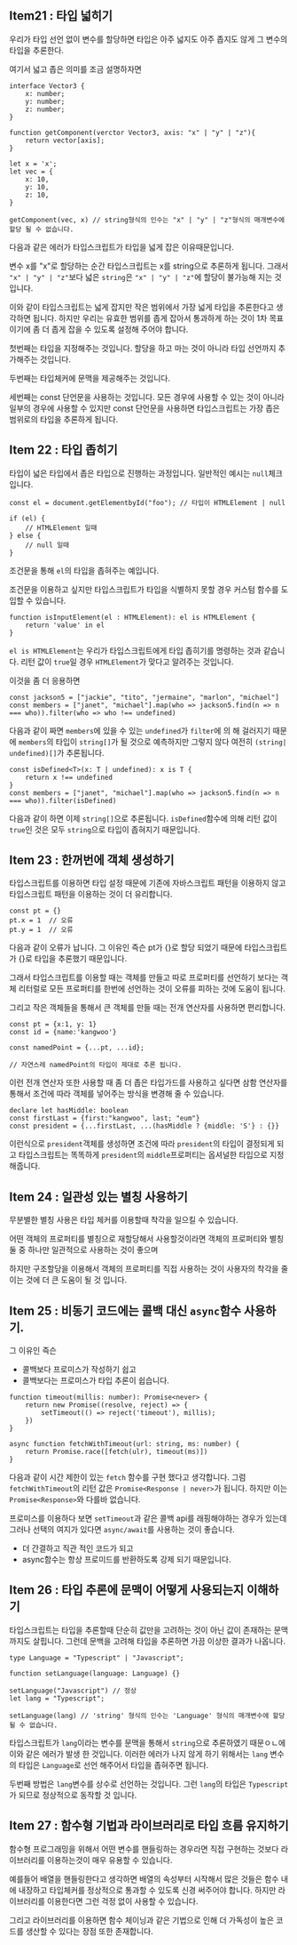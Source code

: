## Item21 : 타입 넓히기

우리가 타입 선언 없이 변수를 할당하면 타입은 아주 넓지도 아주 좁지도 않게 그 변수의 타입을 추론한다.

여기서 넓고 좁은 의미를 조금 설명하자면

```tsx
interface Vector3 {
    x: number;
    y: number;
    z: number;
}

function getComponent(verctor Vector3, axis: "x" | "y" | "z"){
    return vector[axis];
}

let x = 'x';
let vec = {
    x: 10,
    y: 10,
    z: 10,
}

getComponent(vec, x) // string형식의 인수는 "x" | "y" | "z"형식의 매개변수에 할당 될 수 없습니다.
```

다음과 같은 에러가 타입스크립트가 타입을 넓게 잡은 이유때문입니다.

변수 x를 "x"로 할당하는 순간 타입스크립트는 x를 string으로 추론하게 됩니다. 그래서  `"x" | "y" | "z"`보다 넓은 `string`은 `"x" | "y" | "z"`에 할당이 불가능해 지는 것입니다.

이와 같이 타입스크립트는 넓게 잡지만 작은 범위에서 가장 넓게 타입을 추론한다고 생각하면 됩니다. 하지만 우리는 유효한 범위를 좁게 잡아서 통과하게 하는 것이 1차 목표이기에 좀 더 좁게 잡을 수 있도록 설정해 주어야 합니다.

첫번째는 타입을 지정해주는 것입니다. 할당을 하고 마는 것이 아니라 타입 선언까지 추가해주는 것입니다.

두번째는 타입체커에 문맥을 제공해주는 것입니다. 

세번째는 const 단언문을 사용하는 것입니다. 모든 경우에 사용할 수 있는 것이 아니라 일부의 경우에 사용할 수 있지만 const 단언문을 사용하면 타입스크립트는 가장 좁은 범위로의 타입을 추론하게 됩니다.

## Item 22 : 타입 좁히기

타입이 넓은 타입에서 좁은 타입으로 진행하는 과정입니다. 일반적인 예시는 `null`체크 입니다.

```tsx
const el = document.getElementbyId("foo"); // 타입이 HTMLElement | null

if (el) {
    // HTMLElement 일때
} else {
    // null 일때
}
```

조건문을 통해 `el`의 타입을 좁혀주는 예입니다.

조건문을 이용하고 싶지만 타입스크립트가 타입을 식별하지 못할 경우 커스텀 함수를 도입할 수 있습니다.

```tsx
function isInputElement(el : HTMLElement): el is HTMLElement {
    return 'value' in el
}
```

`el is HTMLElement`는 우리가 타입스크립트에게 타입 좁히기를 명령하는 것과 같습니다. 리턴 값이 `true`일 경우 `HTMLElement`가 맞다고 알려주는 것입니다.

이것을 좀 더 응용하면

```tsx
const jackson5 = ["jackie", "tito", "jermaine", "marlon", "michael"]
const members = ["janet", "michael"].map(who => jackson5.find(n => n === who)).filter(who => who !== undefined) 
```

다음과 같이 짜면 `members`에 있을 수 있는 `undefined`가 `filter`에 의 해 걸러지기 때문에 `members`의 타입이 `string[]`가 될 것으로 예측하지만 그렇지 않다 여전히 `(string| undefined)[]`가 추론됩니다.

```tsx
const isDefined<T>(x: T | undefined): x is T {
    return x !== undefined
} 
const members = ["janet", "michael"].map(who => jackson5.find(n => n === who)).filter(isDefined)
```

다음과 같이 하면 이제 `string[]`으로 추론됩니다. `isDefined`함수에 의해 리턴 값이 `true`인 것은 모두 `string`으로 타입이 좁혀지기 때문입니다.

## Item 23 : 한꺼번에 객체 생성하기

타입스크립트를 이용하면 타입 설정 때문에 기존에 자바스크립트 패턴을 이용하지 않고 타입스크립트 패턴을 이용하는 것이 더 유리합니다.

```tsx
const pt = {}
pt.x = 1  // 오류
pt.y = 1  // 오류
```

다음과 같이 오류가 납니다. 그 이유인 즉슨 pt가 {}로 할당 되었기 때문에 타입스크립트가  {}로 타입을 추론했기 때문입니다.

그래서 타입스크립트를 이용할 때는 객체를 만들고 따로 프로퍼티를 선언하기 보다는 객체 리터럴로 모든 프로퍼티를 한번에 선언하는 것이 오류를 피하는 것에 도움이 됩니다.

그리고 작은 객체들을 통해서 큰 객체를 만들 때는 전개 연산자를 사용하면 편리합니다.

```tsx
const pt = {x:1, y: 1}
const id = {name:'kangwoo'}

const namedPoint = {...pt, ...id};

// 자연스레 namedPoint의 타입이 제대로 추론 됩니다.
```

이런 전개 연산자 또한 사용할 때 좀 더 좁은 타입가드를 사용하고 싶다면 삼함 연산자를 통해서 조건에 따라 객체를 넣어주는 방식을 변경해 줄 수 있습니다.

```tsx
declare let hasMiddle: boolean
const firstLast = {first:"kangwoo", last; "eum"}
const president = {...firstLast, ...(hasMiddle ? {middle: 'S'} : {}}
```

이런식으로 `president`객체를 생성하면 조건에 따라 `president`의 타입이 결정되게 되고 타입스크립트는 똑똑하게 `president`의 `middle`프로퍼티는 옵셔널한 타입으로 지정해줍니다.

## Item 24 : 일관성 있는 별칭 사용하기

무분별한 별칭 사용은 타입 체커를 이용할때 착각을 일으킬 수 있습니다.

어떤 객체의 프로퍼티를 별칭으로 재할당해서 사용할것이라면 객체의 프로퍼티와 별칭 둘 중 하나만 일관적으로 사용하는 것이 좋으며

하지만 구조할당을 이용해서 객체의 프로퍼티를 직접 사용하는 것이 사용자의 착각을 줄이는 것에 더 큰 도움이 될 것 입니다.

## Item 25 : 비동기 코드에는 콜백 대신 `async`함수 사용하기.

그 이유인 즉슨

- 콜백보다 프로미스가 작성하기 쉽고
- 콜백보다는 프로미스가 타입 추론이 쉽습니다.

```tsx
function timeout(millis: number): Promise<never> {
    return new Promise((resolve, reject) => {
        setTimeout(() => reject('timeout'), millis);
    })
}

async function fetchWithTimeout(url: string, ms: number) {
    return Promise.race([fetch(ulr), timeout(ms)])
}
```

다음과 같이 시간 제한이 있는 `fetch` 함수를 구현 했다고 생각합니다. 그럼 `fetchWithTimeout`의 리턴 값은 `Promise<Response | never>`가 됩니다. 하지만 이는 `Promise<Response>`와 다를바 없습니다.

프로미스를 이용하다 보면 `setTimeout`과 같은 콜백 api를 래핑해야하는 경우가 있는데 그러나 선택의 여지가 있다면 `async/await`를 사용하는 것이 좋습니다.

- 더 간결하고 직관 적인 코드가 되고
- async함수는 항상 프로미드를 반환하도록 강제 되기 때문입니다.

## Item 26 : 타입 추론에 문맥이 어떻게 사용되는지 이해하기

타입스크립트는 타입을 추론할때 단순히 값만을 고려하는 것이 아닌 값이 존재하는 문맥까지도 살핍니다. 그런데 문백을 고려해 타입을 추론하면 가끔 이상한 결과가 나옵니다.

```tsx
type Language = "Typescript" | "Javascript";

function setLanguage(language: Language) {}

setLanguage("Javascript") // 정상
let lang = "Typescript";

setLanguage(lang) // 'string' 형식의 인수는 'Language' 형식의 매개변수에 할당 될 수 없습니다.
```

타입스크립트가 `lang`이라는 변수를 문맥을 통해서 `string`으로 추론하였기 때문ㅇㄴ에 이와 같은 에러가 발생 한 것입니다. 이러한 에러가 나지 않게 하기 위해서는 `lang` 변수의 타입은 `Language`로 선언 해주어서 타입을 좁혀주면 됩니다.

두번째 방법은 `lang`변수를 상수로 선언하는 것입니다. 그런 `lang`의 타입은 `Typescript`가 되므로 정상적으로 동작할 것 입니다.

## Item 27 : 함수형 기법과 라이브러리로 타입 흐름 유지하기

함수형 프로그래밍을 위해서 어떤 변수를 핸들링하는 경우라면 직접 구현하는 것보다 라이브러리를 이용하는것이 매우 유용할 수 있습니다.

예를들어 배열을 핸들링한다고 생각하면 배열의 속성부터 시작해서 많은 것들은 함수 내에 내장하고 타입체커를 정상적으로 통과할 수 있도록 신경 써주어야 합니다. 하지만 라이브러리를 이용한다면 그런 걱정 없이 사용할 수 있습니다.

그리고 라이브러리를 이용하면 함수 체이닝과 같은 기법으로 인해 더 가독성이 높은 코드를 생산할 수 있다는 장점 또한 존재합니다.











